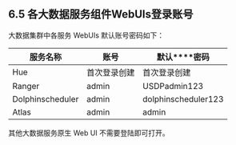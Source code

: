 ## 6.5 各大数据服务组件WebUIs登录账号

大数据集群中各服务 WebUIs 默认账号密码如下：

| **服务名称**     | **账号**     | **默认****密码**    |
| ---------------- | ------------ | ------------------- |
| Hue              | 首次登录创建 | 首次登录创建        |
| Ranger           | admin        | USDPadmin123        |
| Dolphinscheduler | admin        | dolphinscheduler123 |
| Atlas            | admin        | admin               |

其他大数据服务原生 Web UI 不需要登陆即可打开。